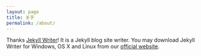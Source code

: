 ```yaml
---
layout: page
title: 关于
permalink: /about/
---
```


Thanks [Jekyll Writer](http://www.jekyllwriter.com)! It is a Jekyll blog site writer. You may download Jekyll Writer for Windows, OS X and Linux from our [official website](http://www.jekyllwriter.com).
